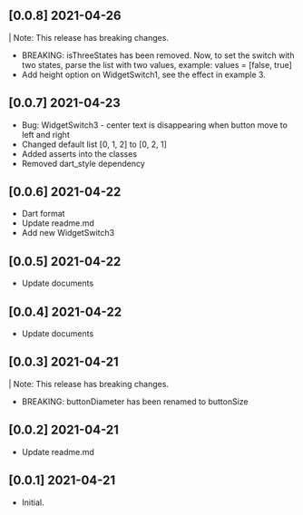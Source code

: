 ## [0.0.8] 2021-04-26 
| Note: This release has breaking changes.
* BREAKING: isThreeStates has been removed. Now, to set the switch with two states, parse the list with two values, example: values = [false, true]
* Add height option on WidgetSwitch1, see the effect in example 3.

## [0.0.7] 2021-04-23 
* Bug: WidgetSwitch3 - center text is disappearing when button move to left and right
* Changed default list [0, 1, 2] to [0, 2, 1]
* Added asserts into the classes
* Removed dart_style dependency

## [0.0.6] 2021-04-22 
* Dart format
* Update readme.md
* Add new WidgetSwitch3 

## [0.0.5] 2021-04-22 
* Update documents

## [0.0.4] 2021-04-22 
* Update documents

## [0.0.3] 2021-04-21 
| Note: This release has breaking changes.
* BREAKING: buttonDiameter has been renamed to buttonSize

## [0.0.2] 2021-04-21 
* Update readme.md

## [0.0.1] 2021-04-21 
* Initial.

